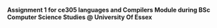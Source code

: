 **Assignment 1 for ce305 languages and Compilers Module during BSc Computer Science Studies @ University Of Essex**
